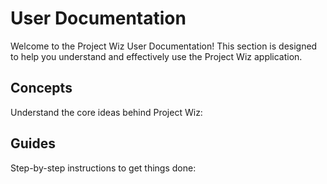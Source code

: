 # User Documentation

Welcome to the Project Wiz User Documentation! This section is designed to help you understand and effectively use the Project Wiz application.

## Concepts

Understand the core ideas behind Project Wiz:

## Guides

Step-by-step instructions to get things done:
